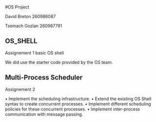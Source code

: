 #OS Project

David Breton 260986087

Tsemach Gozlan 260987791

## OS_SHELL
Assignement 1 basic OS shell

We did use the starter code provided by the OS team.

## Multi-Process Scheduler
Assignement 2

• Implement the scheduling infrastructure.
• Extend the existing OS Shell syntax to create concurrent processes.
• Implement different scheduling policies for these concurrent processes.
• Implement inter-process communication with message passing.



